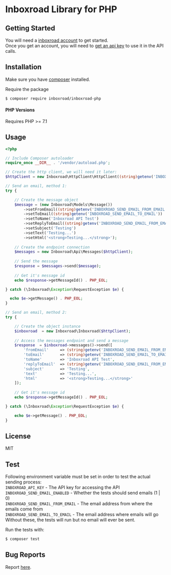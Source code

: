 # Inboxroad Library for PHP

## Getting Started  
You will need a [inboxroad account](https://www.inboxroad.com) to get started.  
Once you get an account, you will need to [get an api key](https://www.inboxroad.com/) 
to use it in the API calls.  

## Installation

Make sure you have [composer](https://getcomposer.org) installed.

Require the package

```bash
$ composer require inboxroad/inboxroad-php
```

#### PHP Versions

Requires PHP >= 7.1  

## Usage

```php
<?php

// Include Composer autoloader
require_once __DIR__ . '/vendor/autoload.php';

// Create the http client, we will need it later:
$httpClient = new Inboxroad\HttpClient\HttpClient((string)getenv('INBOXROAD_API_KEY'));

// Send an email, method 1: 
try {

    // Create the message object
    $message = (new Inboxroad\Models\Message())
        ->setFromEmail((string)getenv('INBOXROAD_SEND_EMAIL_FROM_EMAIL'))
        ->setToEmail((string)getenv('INBOXROAD_SEND_EMAIL_TO_EMAIL'))
        ->setToName('Inboxroad API Test')
        ->setReplyToEmail((string)getenv('INBOXROAD_SEND_EMAIL_FROM_EMAIL'))
        ->setSubject('Testing')
        ->setText('Testing...')
        ->setHtml('<strong>Testing...</strong>');
    
    // Create the endpoint connection
    $messages = new Inboxroad\Api\Messages($httpClient);
    
    // Send the message
    $response = $messages->send($message);
    
    // Get it's message id
    echo $response->getMessageId() . PHP_EOL;

} catch (\Inboxroad\Exception\RequestException $e) {

  echo $e->getMessage() . PHP_EOL;
}

// Send an email, method 2: 
try {

    // Create the object instance
    $inboxroad  = new Inboxroad\Inboxroad($httpClient);
    
    // Access the messages endpoint and send a message
    $response  = $inboxroad->messages()->send([
        'fromEmail'     => (string)getenv('INBOXROAD_SEND_EMAIL_FROM_EMAIL'),
        'toEmail'       => (string)getenv('INBOXROAD_SEND_EMAIL_TO_EMAIL'),
        'toName'        => 'Inboxroad API Test',
        'replyToEmail'  => (string)getenv('INBOXROAD_SEND_EMAIL_FROM_EMAIL'),
        'subject'       => 'Testing',
        'text'          => 'Testing...',
        'html'          => '<strong>Testing...</strong>'
    ]);
    
    // Get it's message id
    echo $response->getMessageId() . PHP_EOL;

} catch (\Inboxroad\Exception\RequestException $e) {

    echo $e->getMessage() . PHP_EOL;
}
```

## License
MIT

## Test  
Following environment variable must be set in order to test the actual sending process:  
`INBOXROAD_API_KEY` - The API key for accessing the API  
`INBOXROAD_SEND_EMAIL_ENABLED` - Whether the tests should send emails (1 | 0)  
`INBOXROAD_SEND_EMAIL_FROM_EMAIL` - The email address from where the emails come from  
`INBOXROAD_SEND_EMAIL_TO_EMAIL` - The email address where emails will go  
Without these, the tests will run but no email will ever be sent.  

Run the tests with: 
```bash
$ composer test
``` 

## Bug Reports
Report [here](https://github.com/inboxroad/inboxroad-php/issues).
